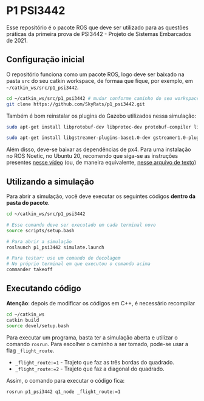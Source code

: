 # P1 PSI3442

Esse repositório é o pacote ROS que deve ser utilizado para as questões práticas da primeira prova de PSI3442 - Projeto de Sistemas Embarcados de 2021.

## Configuração inicial

O repositório funciona como um pacote ROS, logo deve ser baixado na pasta `src` do seu catkin workspace, de formaa que fique, por exemplo, em `~/catkin_ws/src/p1_psi3442`.

```bash
cd ~/catkin_ws/src/p1_psi3442 # mudar conforme caminho do seu workspace
git clone https://github.com/SkyRats/p1_psi3442.git
```

Também é bom reinstalar os plugins do Gazebo utilizados nessa simulação:

```bash
sudo apt-get install libprotobuf-dev libprotoc-dev protobuf-compiler libeigen3-dev libxml2-utils python-rospkg python-jinja2
```

```bash
sudo apt-get install libgstreamer-plugins-base1.0-dev gstreamer1.0-plugins-bad gstreamer1.0-plugins-base gstreamer1.0-plugins-good gstreamer1.0-plugins-ugly -y
```

Além disso, deve-se baixar as dependências de px4. Para uma instalação no ROS Noetic, no Ubuntu 20, recomendo que siga-se as instruções presentes [nesse vídeo](https://www.youtube.com/watch?v=9Mb-aV3lmZ0) (ou, de maneira equivalente, [nesse arquivo de texto](https://kuat-telegenov.notion.site/How-to-setup-PX-toolchain-development-environment-for-drone-simulations-04adcf4370bf4455b374321f5d1e3bb1))

## Utilizando a simulação

Para abrir a simulação, você deve executar os seguintes códigos **dentro da pasta do pacote**.

```bash
cd ~/catkin_ws/src/p1_psi3442

# Esse comando deve ser executado em cada terminal novo
source scripts/setup.bash

# Para abrir a simulação
roslaunch p1_psi3442 simulate.launch

# Para testar: use um comando de decolagem
# No próprio terminal em que executou o comando acima
commander takeoff
```

## Executando código

**Atenção**: depois de modificar os códigos em C++, é necessário recompilar

```bash
cd ~/catkin_ws
catkin build
source devel/setup.bash
```

Para executar um programa, basta ter a simulação aberta e utilizar o comando `rosrun`.
Para escolher o caminho a ser tomado, pode-se usar a flag `_flight_route`.

- `_flight_route:=1` - Trajeto que faz as três bordas do quadrado.
- `_flight_route:=2` - Trajeto que faz a diagonal do quadrado.

Assim, o comando para executar o código fica:

```bash
rosrun p1_psi3442 q1_node _flight_route:=1
```
